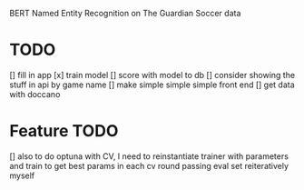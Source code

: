 BERT Named Entity Recognition on The Guardian Soccer data

# TODO
[] fill in app
[x] train model
[] score with model to db
[] consider showing the stuff in api by game name
[] make simple simple simple front end
[] get data with doccano

# Feature TODO
[] also to do optuna with CV, I need to reinstantiate trainer with parameters and train to get best params in each cv round passing eval set reiteratively myself
